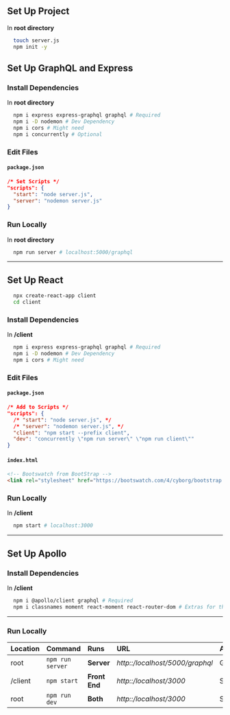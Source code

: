 ## Set Up Project

In **root directory**

```bash
  touch server.js
  npm init -y
```

## Set Up GraphQL and Express

### Install Dependencies

In **root directory**

```bash
  npm i express express-graphql graphql # Required
  npm i -D nodemon # Dev Dependency
  npm i cors # Might need
  npm i concurrently # Optional
```

### Edit Files

#### `package.json`

```json
/* Set Scripts */
"scripts": {
  "start": "node server.js",
  "server": "nodemon server.js"
}
```

### Run Locally

In **root directory**

```bash
  npm run server # localhost:5000/graphql
```

---

## Set Up React

```bash
  npx create-react-app client
  cd client
```

### Install Dependencies

In **/client**

```bash
  npm i express express-graphql graphql # Required
  npm i -D nodemon # Dev Dependency
  npm i cors # Might need
```

### Edit Files

#### `package.json`

```json
/* Add to Scripts */
"scripts": {
  /* "start": "node server.js", */
  /* "server": "nodemon server.js", */
  "client": "npm start --prefix client",
  "dev": "concurrently \"npm run server\" \"npm run client\""
}
```

#### `index.html`
```html
<!-- Bootswatch from BootStrap -->
<link rel="stylesheet" href="https://bootswatch.com/4/cyborg/bootstrap.min.css"/>
```

### Run Locally

In **/client**


```bash
  npm start # localhost:3000
```

---

## Set Up Apollo

### Install Dependencies

In **/client**

  ```bash
    npm i @apollo/client graphql # Required
    npm i classnames moment react-moment react-router-dom # Extras for this project
  ```

---

### Run Locally

| Location    | Command           | Runs           | URL                             | Access   |
| :---------- | :--------------   | :------------- | :------------------------------ | :------- |
| root    |  `npm run server` | **Server**     | *http::/localhost/5000/graphql* | GraphiQL |
| /client | `npm start`       | **Front End**  | *http::/localhost/3000*         | Site     |
| root    | `npm run dev`     | **Both**       | *http::/localhost/3000*         | Site     |
